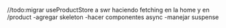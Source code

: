 //todo:migrar useProductStore a swr haciendo fetching en la home y en /product
-agregar skeleton
-hacer componentes async
-manejar suspense
